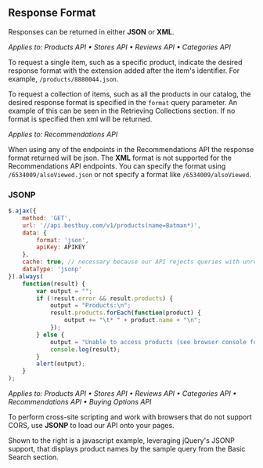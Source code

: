 ## Response Format

Responses can be returned in either **JSON** or **XML**.

*Applies to: Products API &#8226; Stores API &#8226; Reviews API &#8226; Categories API*

To request a single item, such as a specific product, indicate the desired response format with the extension added after the item's identifier. For example, `/products/8880044.json`.

To request a collection of items, such as all the products in our catalog, the desired response format is specified in the `format` query parameter. An example of this can be seen in the Retrieving Collections section. If no format is specified then xml will be returned.

*Applies to: Recommendations API*

When using any of the endpoints in the Recommendations API the response format returned will be json. The **XML** format is not supported for the Recommendations API endpoints. You can specify the format using `/6534009/alsoViewed.json` or not specify a format like `/6534009/alsoViewed`.

### JSONP

```javascript
$.ajax({
    method: 'GET',
    url: '//api.bestbuy.com/v1/products(name=Batman*)',
    data: {
        format: 'json',
        apiKey: APIKEY
    },
    cache: true, // necessary because our API rejects queries with unrecognized query parameters, such as the underscore injected when this isn't included
    dataType: 'jsonp'
}).always(
    function(result) {
        var output = "";
        if (!result.error && result.products) {
            output = "Products:\n";
            result.products.forEach(function(product) {
                output += "\t* " + product.name + "\n";
            });
        } else {
            output = "Unable to access products (see browser console for more information)";
            console.log(result);
        }
        alert(output);
    }
);
```

*Applies to: Products API &#8226; Stores API &#8226; Reviews API &#8226; Categories API &#8226; Recommendations API &#8226; Buying Options API*

To perform cross-site scripting and work with browsers that do not support CORS, use **JSONP** to load our API onto your pages.

Shown to the right is a javascript example, leveraging jQuery's JSONP support, that displays product names by the sample query from the Basic Search section.